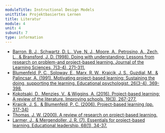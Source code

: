 ```yaml
---
moduleTitle: Instructional Design Models
unitTitle: Projektbasiertes Lernen
title: Literatur
module: 4
unit: 4
subunit: 7
type: information
---
```


* [Barron, B. J., Schwartz, D. L., Vye, N. J., Moore, A., Petrosino, A., Zech, L., & Bransford, J. D. (1998). Doing with understanding: Lessons from research on problem-and project-based learning. Journal of the Learning Sciences, 7(3-4), 271-311.](https://www.tandfonline.com/doi/abs/10.1080/10508406.1998.9672056?journalCode=hlns20)
* [Blumenfeld, P. C., Soloway, E., Marx, R. W., Krajcik, J. S., Guzdial, M., & Palincsar, A. (1991). Motivating project-based learning: Sustaining the doing, supporting the learning. Educational psychologist, 26(3-4), 369-398.](https://www.tandfonline.com/doi/abs/10.1080/00461520.1991.9653139)
* [Kokotsaki, D., Menzies, V., & Wiggins, A. (2016). Project-based learning: A review of the literature. Improving schools, 19(3), 267-277.](https://journals.sagepub.com/doi/abs/10.1177/1365480216659733)
* [Krajcik, J. S., & Blumenfeld, P. C. (2006). Project-based learning (pp. 317-34)](https://tccl.arcc.albany.edu/knilt/images/4/4d/PBL_Article.pdf)
* [Thomas, J. W. (2000). A review of research on project-based learning.](https://www.asec.purdue.edu/lct/HBCU/documents/AReviewofResearchofProject-BasedLearning.pdf)
* [Larmer, J., & Mergendoller, J. R. (7). Essentials for project-based learning. Educational leadership, 68(1), 34-37.](http://www.odonovanacademy.org/ourpages/auto/2014/7/29/62746839/8_Essentials_Article_v2014%20.pdf)